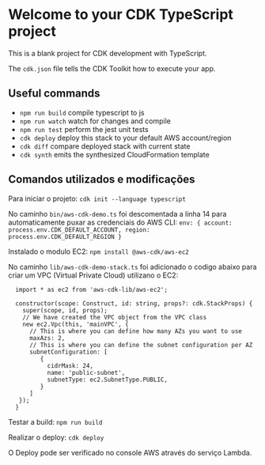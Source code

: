 # Welcome to your CDK TypeScript project

This is a blank project for CDK development with TypeScript.

The `cdk.json` file tells the CDK Toolkit how to execute your app.

## Useful commands

* `npm run build`   compile typescript to js
* `npm run watch`   watch for changes and compile
* `npm run test`    perform the jest unit tests
* `cdk deploy`      deploy this stack to your default AWS account/region
* `cdk diff`        compare deployed stack with current state
* `cdk synth`       emits the synthesized CloudFormation template

## Comandos utilizados e modificações

Para iniciar o projeto: `cdk init --language typescript`

No caminho `bin/aws-cdk-demo.ts` foi descomentada a linha 14 para automaticamente puxar as credenciais do AWS CLI: `env: { account: process.env.CDK_DEFAULT_ACCOUNT, region: process.env.CDK_DEFAULT_REGION }`

Instalado o modulo EC2: `npm install @aws-cdk/aws-ec2`

No caminho `lib/aws-cdk-demo-stack.ts` foi adicionado o codigo abaixo para criar um VPC (Virtual Private Cloud) utilizano o EC2:
```
  import * as ec2 from 'aws-cdk-lib/aws-ec2';

  constructor(scope: Construct, id: string, props?: cdk.StackProps) {
    super(scope, id, props);
    // We have created the VPC object from the VPC class
    new ec2.Vpc(this, 'mainVPC', {
      // This is where you can define how many AZs you want to use
      maxAzs: 2,
      // This is where you can define the subnet configuration per AZ
      subnetConfiguration: [
         {
           cidrMask: 24,
           name: 'public-subnet',
           subnetType: ec2.SubnetType.PUBLIC,
         }
      ]
   });
  }
```

  Testar a build: `npm run build`

  Realizar o deploy: `cdk deploy`

  O Deploy pode ser verificado no console AWS através do serviço Lambda.

